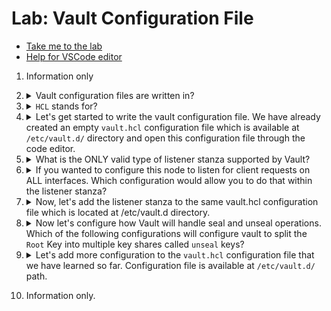 # Lab: Vault Configuration File

* [Take me to the lab](https://kodekloud.com/topic/lab-vault-configuration-file-3/)
* [Help for VSCode editor](https://github.com/kodekloudhub/community-faq/blob/main/docs/vscode-tips.md)

1.  Information only

1.  <details>
    <summary>Vault configuration files are written in?</summary>

    * HCL
    * JSON
    * None of these
    * Both HCL and JSON

    <details>
    <summary>Reveal</summary>

    > Both HCL and JSON

    The configuration can be provided in either format, but HCL is preferred. Before HCL was developed, configuration for all Hashicorp products was done in JSON.

    </details>
    </details>

1.  <details>
    <summary><code>HCL</code> stands for?</summary>

    * Hashicorp Code Language
    * High-level Compiled Language
    * Hashicorp Configuration Language
    * High Configuration Language

    <details>
    <summary>Reveal</summary>

    > Hashicorp Configuration Language

    HCL is used in many of Hashicorp's products, including Vault, Terraform and Packer.

    </details>
    </details>

1.  <details>
    <summary>Let's get started to write the vault configuration file. We have already created an empty <code>vault.hcl</code> configuration file which is available at <code>/etc/vault.d/</code> directory and open this configuration file through the code editor.</summary>

    And write the following parameters as follows: -

    * Type of the Storage Backend: `Integrated Storage(Raft)`
    * Path for the data storage: `/opt/vault/data`
    * Node ID for this server would be: `vault-node-a`


    <details>
    <summary>Reveal</summary>

    1. Add the `/etc/vault.d` folder to VSCode explorer pane so that you can edit the files using VSCode. See [here](https://github.com/kodekloudhub/community-faq/blob/main/docs/vscode-tips.md#how-to-add-folders-to-the-workspace) for how to do this.
    1. Add the storage sanza for `raft`
    1. Add the other two parameters within the stanza

    The result shuod look like this

    ```hcl
    storage "raft" {
      path    = "/opt/vault/data"
      node_id = "vault-node-a"
    }
    ```

    </details>
    </details>

1.  <details>
    <summary>What is the ONLY valid type of listener stanza supported by Vault?</summary>

    * tcp
    * udp
    * icmp
    * any

    <details>
    <summary>Reveal</summary>

    > tcp

    * `tcp` guarantees delivery of a message to a remote peer, or reports an error so that the sender may retry. Thus Vault listens on tcp such that vault clients (the `vault` CLI or user interface) can know that the commands were successfully received by the server.
    * `udp` does not guarantee delivery of messages to a remote peer and does not report transmission errors back to the sender. As such is used for things like video streaming protocols where a few transmission errors can be tolerated. For a secure secrets management platform, no errors can be tolerated.
    * `icmp` is not a protocol for sending meaningful data. It is used only for testing connectivity between endpoints, and is used by programs such as `ping`.
    * `any` is not an option. The clue's in the question... "ONLY".

    </details>
    </details>

1.  <details>
    <summary>If you wanted to configure this node to listen for client requests on ALL interfaces. Which configuration would allow you to do that within the listener stanza?</summary>

    * address = "vault.gswhv.com:443"
    * address = "0.0.0.0:8200"
    * address = "127.0.0.1:8200"
    * address = "10.x.x.x:8500"

    <details>
    <summary>Reveal</summary>

    > address = "0.0.0.0:8200"

    In this question, you can ignore the port number since this is about selecting the network interfaces that the server listens on.

    * `0.0.0.0:8200` is correct because `0.0.0.0` is how you refer to all intefaces when configuring a listener for anything, not just Vault.
    * The first option is invalid as you cannot use DNS names for selecting interfaces.
    * The third option is invailid, as that selects specifically the `localhost` interface which is not all interfaces.
    * The fourth option is invalid because you must use a vaild IP format, which is composed entirely of numbers.

    </details>
    </details>

1.  <details>
    <summary>Now, let's add the listener stanza to the same vault.hcl configuration file which is located at /etc/vault.d directory.</summary>

    Make use of the following parameters:

    * Address: - This should be listening on all local IP addresses using the default port of the API.
    * Cluster Address: - This should listen on a local IP address using the default port for RPC.
    * TLS: - This should be in disable mode.

    <details>
    <summary>Reveal</summary>

    Add a new stanza for the listener to the end of the `vault.hcl` file, similarly to how you did it in Q4. The finished product sholud look like this

    ```hcl
    listener "tcp" {
      address = "0.0.0.0:8200"
      cluster_address = "0.0.0.0:8201"
      tls_disable = 1
    }
    ```

    </details>
    </details>

1.  <details>
    <summary>Now let's configure how Vault will handle seal and unseal operations. Which of the following configurations will configure vault to split the <code>Root</code> Key into multiple key shares called <code>unseal</code> keys?</summary>

    * seal "transit" {}
    * no configuraton
    * seal "shamir" {}
    * seal "aws" {}

    <details>
    <summary>Reveal</summary>

    > no configuration

    Vault will use the default handler when no configuration is present, which is actually "shamir". This does not require any custom settings so a stanza isn't required.

    </details>
    </details>

1.  <details>
    <summary>Let's add more configuration to the <code>vault.hcl</code> configuration file that we have learned so far. Configuration file is available at <code>/etc/vault.d/</code> path.</summary>

    Make use of the following points to add configuration in the vault.hcl file: -
    Enable the UI so it can be accessed through the browser

    * Set the Log level to `ERROR`
    * Configure the cluster name to be `my-vault-cluster`
    * Use `vault.gswhv.com:8200` for the primary API address
    * Set the cluster address to use the node name (same domain) with the default port for RPC/replication

    <details>
    <summary>Reveal</summary>

    All of these settings are "variable value" parameters and do not go inside a stanza, so they are simply set as `variable = value` in the configuration. You should add the following at the end of the file.

    ```hcl
    ui = true
    log_level = "ERROR"
    api_addr = "http://vault.gswhv.com:8200"
    cluster_name = "my-vault-cluster"
    cluster_addr = "https://vault-node-a.gswhv.com:8201"
    ```

    </details>
    </details>

1.  Information only.
